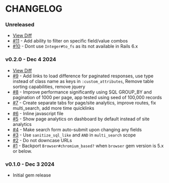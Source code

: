 # CHANGELOG

### Unreleased
- [View Diff](https://github.com/westonganger/rails_local_analytics/compare/v0.2.0...master)
- [#11](https://github.com/westonganger/rails_local_analytics/pull/11) - Add ability to filter on specific field/value combos
- [#10](https://github.com/westonganger/rails_local_analytics/pull/10) - Dont use `Integer#to_fs` as its not available in Rails 6.x

### v0.2.0 - Dec 4 2024
- [View Diff](https://github.com/westonganger/rails_local_analytics/compare/v0.1.0...v0.2.0)
- [#9](https://github.com/westonganger/rails_local_analytics/pull/9) - Add links to load difference for paginated responses, use type instead of class name as keys in `:custom_attributes`, Remove table sorting capabilities, remove jquery
- [#8](https://github.com/westonganger/rails_local_analytics/pull/8) - Improve performance significantly using SQL GROUP_BY and pagination of 1000 per page, app tested using seed of 100,000 records
- [#7](https://github.com/westonganger/rails_local_analytics/pull/7) - Create separate tabs for page/site analytics, improve routes, fix multi_search, add more time quicklinks
- [#6](https://github.com/westonganger/rails_local_analytics/pull/6) - Inline javascript file
- [#5](https://github.com/westonganger/rails_local_analytics/pull/5) - Show page analytics on dashboard by default instead of site analytics
- [#4](https://github.com/westonganger/rails_local_analytics/pull/4) - Make search form auto-submit upon changing any fields
- [#3](https://github.com/westonganger/rails_local_analytics/pull/3) - Use `sanitize_sql_like` and `AND` in `multi_search` scope
- [#2](https://github.com/westonganger/rails_local_analytics/pull/2) - Do not downcase URLs
- [#1](https://github.com/westonganger/rails_local_analytics/pull/1) - Backport `Browser#chromium_based?` when `browser` gem version is 5.x or below.

### v0.1.0 - Dec 3 2024
- Initial gem release
